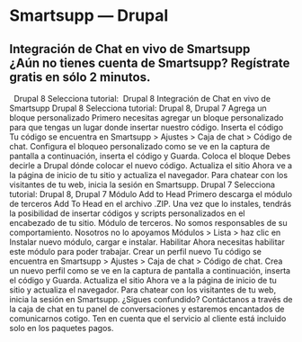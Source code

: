 # Smartsupp — Drupal
## Integración de Chat en vivo de Smartsupp ¿Aún no tienes cuenta de Smartsupp? Regístrate gratis en sólo 2 minutos.
  Drupal 8 Selecciona tutorial:  Drupal 8
Integración de Chat en vivo de Smartsupp
Drupal 8
Selecciona tutorial: Drupal 8, Drupal 7 
Agrega un bloque personalizado
Primero necesitas agregar un bloque personalizado para que tengas un lugar donde insertar nuestro código.
Inserta el código
Tu código se encuentra en Smartsupp > Ajustes > Caja de chat > Código de chat.
Configura el bloqueo personalizado como se ve en la captura de pantalla a continuación, inserta el código y Guarda.
Coloca el bloque
Debes decirle a Drupal dónde colocar el nuevo código.
Actualiza el sitio
Ahora ve a la página de inicio de tu sitio y actualiza el navegador.
Para chatear con los visitantes de tu web, inicia la sesión en Smartsupp.
Drupal 7
Selecciona tutorial: Drupal 8, Drupal 7 
Módulo Add to Head
Primero descarga el módulo de terceros Add To Head en el archivo .ZIP. Una vez que lo instales, tendrás la posibilidad de insertar códigos y scripts personalizados en el encabezado de tu sitio.
Módulo de terceros. No somos responsables de su comportamiento. Nosotros no lo apoyamos
Módulos > Lista > haz clic en Instalar nuevo módulo, cargar e instalar.
Habilitar
Ahora necesitas habilitar este módulo para poder trabajar.
Crear un perfil nuevo
Tu código se encuentra en Smartsupp > Ajustes > Caja de chat > Código de chat.
Crea un nuevo perfil como se ve en la captura de pantalla a continuación, inserta el código y Guarda.
Actualiza el sitio
Ahora ve a la página de inicio de tu sitio y actualiza el navegador.
Para chatear con los visitantes de tu web, inicia la sesión en Smartsupp.
¿Sigues confundido? Contáctanos a través de la caja de chat en tu panel de conversaciones y estaremos encantados de comunicarnos cotigo. Ten en cuenta que el servicio al cliente está incluido solo en los paquetes pagos.

